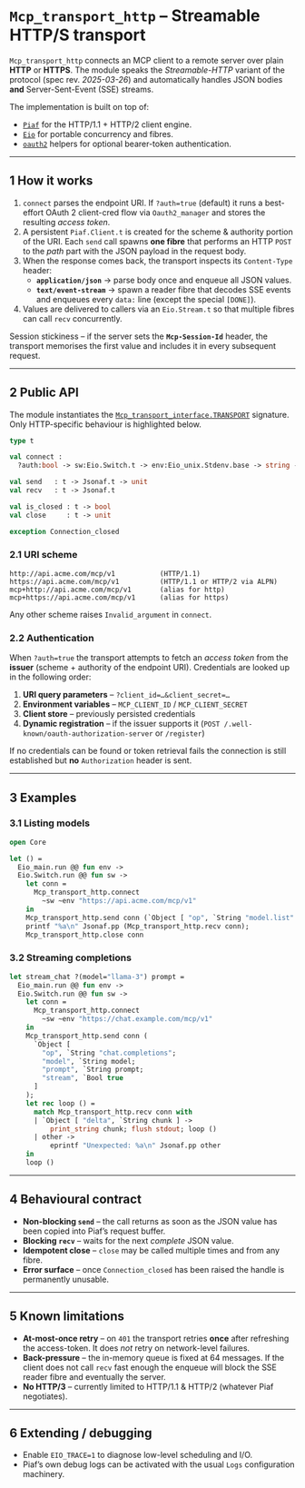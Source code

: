 # `Mcp_transport_http` – Streamable HTTP/S transport

`Mcp_transport_http` connects an MCP client to a remote server over
plain **HTTP** or **HTTPS**.  The module speaks the *Streamable-HTTP*
variant of the protocol (spec rev. *2025-03-26*) and automatically
handles JSON bodies **and** Server-Sent-Event (SSE) streams.

The implementation is built on top of:

- [`Piaf`](https://github.com/anmonteiro/piaf) for the HTTP/1.1 + HTTP/2
  client engine.
- [`Eio`](https://github.com/ocaml-multicore/eio) for portable
  concurrency and fibres.
- [`oauth2`](./oauth.md) helpers for optional bearer-token
  authentication.

---

## 1  How it works

1. `connect` parses the endpoint URI.  If `?auth=true` (default) it runs a
   best-effort OAuth 2 client-cred flow via `Oauth2_manager` and stores the
   resulting *access token*.
2. A persistent `Piaf.Client.t` is created for the scheme & authority
   portion of the URI.  Each `send` call spawns **one fibre** that
   performs an HTTP `POST` to the *path* part with the JSON payload in the
   request body.
3. When the response comes back, the transport inspects its
   `Content-Type` header:
   * **`application/json`** → parse body once and enqueue all JSON values.
   * **`text/event-stream`** → spawn a reader fibre that decodes SSE
     events and enqueues every `data:` line (except the special
     `[DONE]`).
4. Values are delivered to callers via an `Eio.Stream.t` so that multiple
   fibres can call `recv` concurrently.

Session stickiness – if the server sets the **`Mcp-Session-Id`** header,
the transport memorises the first value and includes it in every
subsequent request.

---

## 2  Public API

The module instantiates the
[`Mcp_transport_interface.TRANSPORT`](./mcp_transport_interface.mli)
signature.  Only HTTP-specific behaviour is highlighted below.

```ocaml
type t

val connect :
  ?auth:bool -> sw:Eio.Switch.t -> env:Eio_unix.Stdenv.base -> string -> t

val send   : t -> Jsonaf.t -> unit
val recv   : t -> Jsonaf.t

val is_closed : t -> bool
val close     : t -> unit

exception Connection_closed
```

### 2.1  URI scheme

```
http://api.acme.com/mcp/v1           (HTTP/1.1)
https://api.acme.com/mcp/v1          (HTTP/1.1 or HTTP/2 via ALPN)
mcp+http://api.acme.com/mcp/v1       (alias for http)
mcp+https://api.acme.com/mcp/v1      (alias for https)
```

Any other scheme raises `Invalid_argument` in `connect`.

### 2.2  Authentication

When `?auth=true` the transport attempts to fetch an *access token* from
the **issuer** (scheme + authority of the endpoint URI).  Credentials are
looked up in the following order:

1. **URI query parameters** – `?client_id=…&client_secret=…`
2. **Environment variables** – `MCP_CLIENT_ID` / `MCP_CLIENT_SECRET`
3. **Client store** – previously persisted credentials
4. **Dynamic registration** – if the issuer supports it (`POST
   /.well-known/oauth-authorization-server` or `/register`)

If no credentials can be found or token retrieval fails the connection is
still established but **no** `Authorization` header is sent.

---

## 3  Examples

### 3.1  Listing models

```ocaml
open Core

let () =
  Eio_main.run @@ fun env ->
  Eio.Switch.run @@ fun sw ->
    let conn =
      Mcp_transport_http.connect
        ~sw ~env "https://api.acme.com/mcp/v1"
    in
    Mcp_transport_http.send conn (`Object [ "op", `String "model.list" ]);
    printf "%a\n" Jsonaf.pp (Mcp_transport_http.recv conn);
    Mcp_transport_http.close conn
```

### 3.2  Streaming completions

```ocaml
let stream_chat ?(model="llama-3") prompt =
  Eio_main.run @@ fun env ->
  Eio.Switch.run @@ fun sw ->
    let conn =
      Mcp_transport_http.connect
        ~sw ~env "https://chat.example.com/mcp/v1"
    in
    Mcp_transport_http.send conn (
      `Object [
        "op", `String "chat.completions";
        "model", `String model;
        "prompt", `String prompt;
        "stream", `Bool true
      ]
    );
    let rec loop () =
      match Mcp_transport_http.recv conn with
      | `Object [ "delta", `String chunk ] ->
          print_string chunk; flush stdout; loop ()
      | other ->
          eprintf "Unexpected: %a\n" Jsonaf.pp other
    in
    loop ()
```

---

## 4  Behavioural contract

* **Non-blocking `send`** – the call returns as soon as the JSON value has
  been copied into Piaf’s request buffer.
* **Blocking `recv`** – waits for the next *complete* JSON value.
* **Idempotent close** – `close` may be called multiple times and from
  any fibre.
* **Error surface** – once `Connection_closed` has been raised the handle
  is permanently unusable.

---

## 5  Known limitations

* **At-most-once retry** – on `401` the transport retries **once** after
  refreshing the access-token.  It does *not* retry on network-level
  failures.
* **Back-pressure** – the in-memory queue is fixed at 64 messages.  If the
  client does not call `recv` fast enough the enqueue will block the SSE
  reader fibre and eventually the server.
* **No HTTP/3** – currently limited to HTTP/1.1 & HTTP/2 (whatever Piaf
  negotiates).

---

## 6  Extending / debugging

* Enable `EIO_TRACE=1` to diagnose low-level scheduling and I/O.
* Piaf’s own debug logs can be activated with the usual `Logs`
  configuration machinery.


